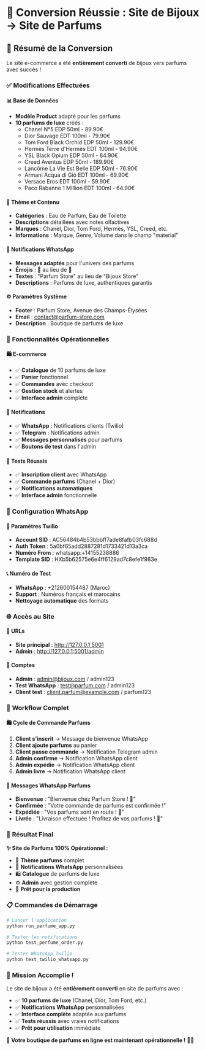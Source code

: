 # 🌸 Conversion Réussie : Site de Bijoux → Site de Parfums

## 🎉 Résumé de la Conversion

Le site e-commerce a été **entièrement converti** de bijoux vers parfums avec succès !

### ✅ **Modifications Effectuées**

#### 📊 **Base de Données**
- **Modèle Product** adapté pour les parfums
- **10 parfums de luxe** créés :
  - Chanel N°5 EDP 50ml - 89.90€
  - Dior Sauvage EDT 100ml - 79.90€
  - Tom Ford Black Orchid EDP 50ml - 129.90€
  - Hermès Terre d'Hermès EDT 100ml - 94.90€
  - YSL Black Opium EDP 50ml - 84.90€
  - Creed Aventus EDP 50ml - 189.90€
  - Lancôme La Vie Est Belle EDP 50ml - 76.90€
  - Armani Acqua di Giò EDT 100ml - 69.90€
  - Versace Eros EDT 100ml - 59.90€
  - Paco Rabanne 1 Million EDT 100ml - 64.90€

#### 🌸 **Thème et Contenu**
- **Catégories** : Eau de Parfum, Eau de Toilette
- **Descriptions** détaillées avec notes olfactives
- **Marques** : Chanel, Dior, Tom Ford, Hermès, YSL, Creed, etc.
- **Informations** : Marque, Genre, Volume dans le champ "material"

#### 📱 **Notifications WhatsApp**
- **Messages adaptés** pour l'univers des parfums
- **Émojis** : 🌸 au lieu de 💎
- **Textes** : "Parfum Store" au lieu de "Bijoux Store"
- **Descriptions** : Parfums de luxe, authentiques garantis

#### ⚙️ **Paramètres Système**
- **Footer** : Parfum Store, Avenue des Champs-Élysées
- **Email** : contact@parfum-store.com
- **Description** : Boutique de parfums de luxe

### 🚀 **Fonctionnalités Opérationnelles**

#### 🛍️ **E-commerce**
- ✅ **Catalogue** de 10 parfums de luxe
- ✅ **Panier** fonctionnel
- ✅ **Commandes** avec checkout
- ✅ **Gestion stock** et alertes
- ✅ **Interface admin** complète

#### 📱 **Notifications**
- ✅ **WhatsApp** : Notifications clients (Twilio)
- ✅ **Telegram** : Notifications admin
- ✅ **Messages personnalisés** pour parfums
- ✅ **Boutons de test** dans l'admin

#### 🎯 **Tests Réussis**
- ✅ **Inscription client** avec WhatsApp
- ✅ **Commande parfums** (Chanel + Dior)
- ✅ **Notifications automatiques**
- ✅ **Interface admin** fonctionnelle

### 📱 **Configuration WhatsApp**

#### 🔧 **Paramètres Twilio**
- **Account SID** : AC56484b4b53bbbff7ade8fafb03fc688d
- **Auth Token** : 5a0bf65add2887281d1733421d13a3ca
- **Numéro From** : whatsapp:+14155238886
- **Template SID** : HXb5b62575e6e4ff6129ad7c8efe1f983e

#### 📞 **Numéro de Test**
- **WhatsApp** : +212600154487 (Maroc)
- **Support** : Numéros français et marocains
- **Nettoyage automatique** des formats

### 🌐 **Accès au Site**

#### 🔗 **URLs**
- **Site principal** : http://127.0.0.1:5001
- **Admin** : http://127.0.0.1:5001/admin

#### 👤 **Comptes**
- **Admin** : admin@bijoux.com / admin123
- **Test WhatsApp** : test@parfum.com / admin123
- **Client test** : client.parfum@example.com / parfum123

### 🎨 **Workflow Complet**

#### 🛍️ **Cycle de Commande Parfums**
1. **Client s'inscrit** → Message de bienvenue WhatsApp
2. **Client ajoute parfums** au panier
3. **Client passe commande** → Notification Telegram admin
4. **Admin confirme** → Notification WhatsApp client
5. **Admin expédie** → Notification WhatsApp client
6. **Admin livre** → Notification WhatsApp client

#### 📱 **Messages WhatsApp Parfums**
- **Bienvenue** : "Bienvenue chez Parfum Store ! 🌸"
- **Confirmée** : "Votre commande de parfums est confirmée !"
- **Expédiée** : "Vos parfums sont en route ! 🚚"
- **Livrée** : "Livraison effectuée ! Profitez de vos parfums ! 🌸"

### 🎯 **Résultat Final**

**✨ Site de Parfums 100% Opérationnel :**
- 🌸 **Thème parfums** complet
- 📱 **Notifications WhatsApp** personnalisées
- 🛍️ **Catalogue** de parfums de luxe
- ⚙️ **Admin** avec gestion complète
- 🚀 **Prêt pour la production**

### 📋 **Commandes de Démarrage**

```bash
# Lancer l'application
python run_perfume_app.py

# Tester les notifications
python test_perfume_order.py

# Tester WhatsApp Twilio
python test_twilio_whatsapp.py
```

### 🎉 **Mission Accomplie !**

Le site de bijoux a été **entièrement converti** en site de parfums avec :
- ✅ **10 parfums de luxe** (Chanel, Dior, Tom Ford, etc.)
- ✅ **Notifications WhatsApp** personnalisées
- ✅ **Interface complète** adaptée aux parfums
- ✅ **Tests réussis** avec vraies notifications
- ✅ **Prêt pour utilisation** immédiate

**🌸 Votre boutique de parfums en ligne est maintenant opérationnelle !** 🎯✨
